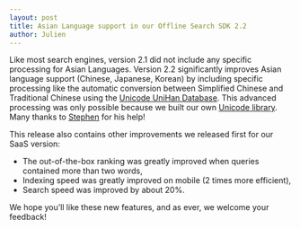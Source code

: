 ```yaml
---
layout: post
title: Asian Language support in our Offline Search SDK 2.2
author: Julien
---
```


Like most search engines, version 2.1 did not include any specific processing
for Asian Languages. Version 2.2 significantly improves Asian language support
(Chinese, Japanese, Korean) by including specific processing like the
automatic conversion between Simplified Chinese and Traditional Chinese using
the [Unicode UniHan Database](http://www.unicode.org/charts/unihan.html). This
advanced processing was only possible because we built our own [Unicode
library](http://blog.algolia.com/why-develop-our-own-unicode-library/). Many
thanks to [Stephen](https://twitter.com/stephencremin) for his help!

This release also contains other improvements we released first for our SaaS
version:

  * The out-of-the-box ranking was greatly improved when queries contained more than two words,
  * Indexing speed was greatly improved on mobile (2 times more efficient),
  * Search speed was improved by about 20%.

We hope you’ll like these new features, and as ever, we welcome your feedback!

